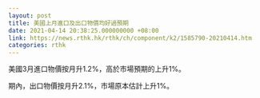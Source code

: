 ```yaml
---
layout: post
title: 美國上月進口及出口物價均好過預期
date: 2021-04-14 20:38:25.000000000 +08:00
link: https://news.rthk.hk/rthk/ch/component/k2/1585790-20210414.htm
categories: rthk
---
```


美國3月進口物價按月升1.2%，高於市場預期的上升1%。

期內，出口物價按月升2.1%，市場原本估計上升1%。
